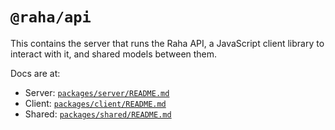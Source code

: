 # `@raha/api`

This contains the server that runs the Raha API, a JavaScript client library
to interact with it, and shared models between them.

Docs are at:

- Server: [`packages/server/README.md`](packages/server/README.md)
- Client: [`packages/client/README.md`](packages/client/README.md)
- Shared: [`packages/shared/README.md`](packages/shared/README.md)
